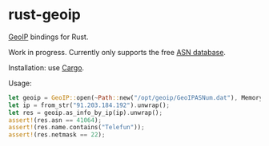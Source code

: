 rust-geoip
==========

[GeoIP](http://www.maxmind.com/en/geolocation_landing) bindings for Rust.

Work in progress. Currently only supports the free
[ASN database](http://dev.maxmind.com/geoip/legacy/geolite/#Autonomous_System_Numbers).

Installation: use [Cargo](crates.io).

Usage:

```rust
let geoip = GeoIP::open(~Path::new("/opt/geoip/GeoIPASNum.dat"), MemoryCache).unwrap();
let ip = from_str("91.203.184.192").unwrap();
let res = geoip.as_info_by_ip(ip).unwrap();
assert!(res.asn == 41064);
assert!(res.name.contains("Telefun"));
assert!(res.netmask == 22);
```
